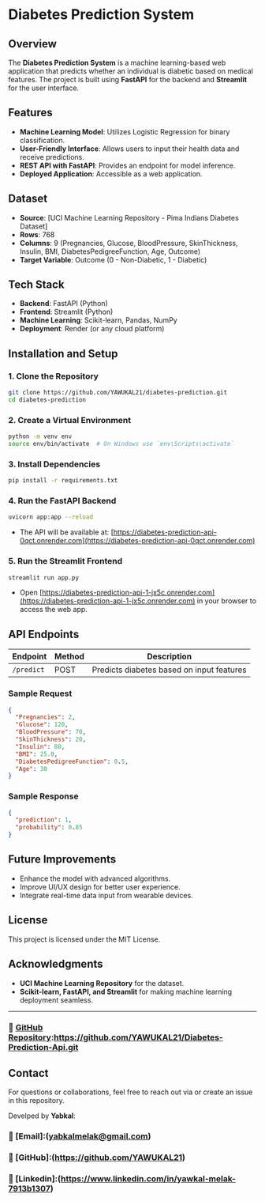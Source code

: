 # Diabetes Prediction System

## Overview

The **Diabetes Prediction System** is a machine learning-based web application that predicts whether an individual is diabetic based on medical features. The project is built using **FastAPI** for the backend and **Streamlit** for the user interface.

## Features

- **Machine Learning Model**: Utilizes Logistic Regression for binary classification.
- **User-Friendly Interface**: Allows users to input their health data and receive predictions.
- **REST API with FastAPI**: Provides an endpoint for model inference.
- **Deployed Application**: Accessible as a web application.

## Dataset

- **Source**: [UCI Machine Learning Repository - Pima Indians Diabetes Dataset]
- **Rows**: 768
- **Columns**: 9 (Pregnancies, Glucose, BloodPressure, SkinThickness, Insulin, BMI, DiabetesPedigreeFunction, Age, Outcome)
- **Target Variable**: Outcome (0 - Non-Diabetic, 1 - Diabetic)

## Tech Stack

- **Backend**: FastAPI (Python)
- **Frontend**: Streamlit (Python)
- **Machine Learning**: Scikit-learn, Pandas, NumPy
- **Deployment**: Render (or any cloud platform)

## Installation and Setup

### 1. Clone the Repository

```sh
git clone https://github.com/YAWUKAL21/diabetes-prediction.git
cd diabetes-prediction
```

### 2. Create a Virtual Environment

```sh
python -m venv env
source env/bin/activate  # On Windows use `env\Scripts\activate`
```

### 3. Install Dependencies

```sh
pip install -r requirements.txt
```

### 4. Run the FastAPI Backend

```sh
uvicorn app:app --reload
```

- The API will be available at: [https://diabetes-prediction-api-0qct.onrender.com](https://diabetes-prediction-api-0qct.onrender.com)

### 5. Run the Streamlit Frontend

```sh
streamlit run app.py
```

- Open [https://diabetes-prediction-api-1-jx5c.onrender.com](https://diabetes-prediction-api-1-jx5c.onrender.com) in your browser to access the web app.

## API Endpoints

| Endpoint   | Method | Description                               |
| ---------- | ------ | ----------------------------------------- |
| `/predict` | POST   | Predicts diabetes based on input features |

### Sample Request

```json
{
  "Pregnancies": 2,
  "Glucose": 120,
  "BloodPressure": 70,
  "SkinThickness": 20,
  "Insulin": 80,
  "BMI": 25.0,
  "DiabetesPedigreeFunction": 0.5,
  "Age": 30
}
```

### Sample Response

```json
{
  "prediction": 1,
  "probability": 0.85
}
```

## Future Improvements

- Enhance the model with advanced algorithms.
- Improve UI/UX design for better user experience.
- Integrate real-time data input from wearable devices.

## License

This project is licensed under the MIT License.

## Acknowledgments

- **UCI Machine Learning Repository** for the dataset.
- **Scikit-learn, FastAPI, and Streamlit** for making machine learning deployment seamless.

---

### 🔗 [GitHub Repository](https://github.com/YAWUKAL21/Diabetes-Prediction-Api.git):https://github.com/YAWUKAL21/Diabetes-Prediction-Api.git

## Contact

For questions or collaborations, feel free to reach out via or create an issue in this repository.

Develped by **Yabkal**:

### 🔗 [Email]:(yabkalmelak@gmail.com) 

### 🔗 [GitHub]:(https://github.com/YAWUKAL21) 

### 🔗 [Linkedin]:(https://www.linkedin.com/in/yawkal-melak-7913b1307) 
